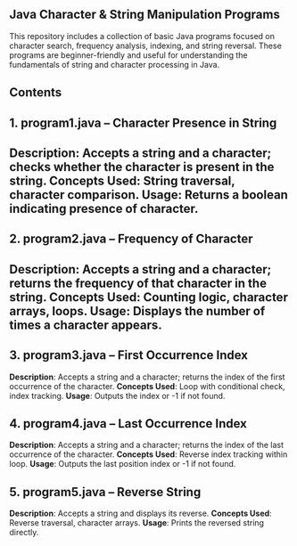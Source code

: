 ## Java Character & String Manipulation Programs

This repository includes a collection of basic Java programs focused on character search, frequency analysis, indexing, and string reversal. These programs are beginner-friendly and useful for understanding the fundamentals of string and character processing in Java.

## Contents

## 1. program1.java – Character Presence in String
**Description**: Accepts a string and a character; checks whether the character is present in the string.
**Concepts Used**: String traversal, character comparison.
**Usage**: Returns a boolean indicating presence of character.
---
## 2. program2.java – Frequency of Character
**Description**: Accepts a string and a character; returns the frequency of that character in the string.
**Concepts Used**: Counting logic, character arrays, loops.
**Usage**: Displays the number of times a character appears.
---
## 3. program3.java – First Occurrence Index
**Description**: Accepts a string and a character; returns the index of the first occurrence of the character.
**Concepts Used**: Loop with conditional check, index tracking.
**Usage**: Outputs the index or -1 if not found.

## 4. program4.java – Last Occurrence Index
**Description**: Accepts a string and a character; returns the index of the last occurrence of the character.
**Concepts Used**: Reverse index tracking within loop.
**Usage**: Outputs the last position index or -1 if not found.

## 5. program5.java – Reverse String
**Description**: Accepts a string and displays its reverse.
**Concepts Used**: Reverse traversal, character arrays.
**Usage**: Prints the reversed string directly.